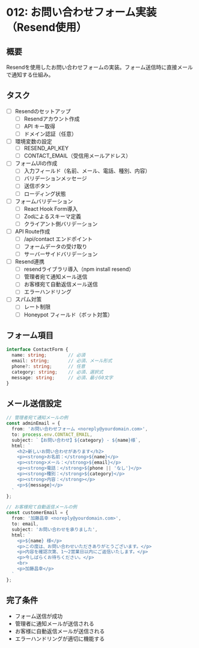 # 012: お問い合わせフォーム実装（Resend使用）

## 概要
Resendを使用したお問い合わせフォームの実装。フォーム送信時に直接メールで通知する仕組み。

## タスク
- [ ] Resendのセットアップ
  - [ ] Resendアカウント作成
  - [ ] API キー取得
  - [ ] ドメイン認証（任意）
- [ ] 環境変数の設定
  - [ ] RESEND_API_KEY
  - [ ] CONTACT_EMAIL（受信用メールアドレス）
- [ ] フォームUIの作成
  - [ ] 入力フィールド（名前、メール、電話、種別、内容）
  - [ ] バリデーションメッセージ
  - [ ] 送信ボタン
  - [ ] ローディング状態
- [ ] フォームバリデーション
  - [ ] React Hook Form導入
  - [ ] Zodによるスキーマ定義
  - [ ] クライアント側バリデーション
- [ ] API Route作成
  - [ ] /api/contact エンドポイント
  - [ ] フォームデータの受け取り
  - [ ] サーバーサイドバリデーション
- [ ] Resend連携
  - [ ] resendライブラリ導入（npm install resend）
  - [ ] 管理者宛て通知メール送信
  - [ ] お客様宛て自動返信メール送信
  - [ ] エラーハンドリング
- [ ] スパム対策
  - [ ] レート制限
  - [ ] Honeypot フィールド（ボット対策）

## フォーム項目
```typescript
interface ContactForm {
  name: string;        // 必須
  email: string;       // 必須、メール形式
  phone?: string;      // 任意
  category: string;    // 必須、選択式
  message: string;     // 必須、最小50文字
}
```

## メール送信設定
```typescript
// 管理者宛て通知メールの例
const adminEmail = {
  from: 'お問い合わせフォーム <noreply@yourdomain.com>',
  to: process.env.CONTACT_EMAIL,
  subject: `【お問い合わせ】${category} - ${name}様`,
  html: `
    <h2>新しいお問い合わせがあります</h2>
    <p><strong>お名前：</strong>${name}</p>
    <p><strong>メール：</strong>${email}</p>
    <p><strong>電話：</strong>${phone || 'なし'}</p>
    <p><strong>種別：</strong>${category}</p>
    <p><strong>内容：</strong></p>
    <p>${message}</p>
  `
};

// お客様宛て自動返信メールの例
const customerEmail = {
  from: '加藤昌幸 <noreply@yourdomain.com>',
  to: email,
  subject: 'お問い合わせを承りました',
  html: `
    <p>${name} 様</p>
    <p>この度は、お問い合わせいただきありがとうございます。</p>
    <p>内容を確認次第、1～2営業日以内にご返信いたします。</p>
    <p>今しばらくお待ちください。</p>
    <br>
    <p>加藤昌幸</p>
  `
};
```

## 完了条件
- フォーム送信が成功
- 管理者に通知メールが送信される
- お客様に自動返信メールが送信される
- エラーハンドリングが適切に機能する